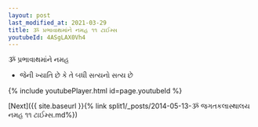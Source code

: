 ```yaml
---
layout: post
last_modified_at: 2021-03-29
title: ૐ પ્રભાવાથમાંને નમહ ૧૧ ટાઈમ્સ
youtubeId: 4ASgLAX0Vh4
---
```

 
 
 ૐ પ્રભાવાથમાંને નમહ  
 
 -  જેની ખ્યાતિ છે કે તે બધી સત્યનો સત્ય છે 
 
  
 
  
 
 
 
 
 
 


{% include youtubePlayer.html id=page.youtubeId %}
 
[Next]({{ site.baseurl }}{% link  split1/_posts/2014-05-13-ૐ જગતકલાસ્થાલય નમહ ૧૧ ટાઈમ્સ.md%})
 
